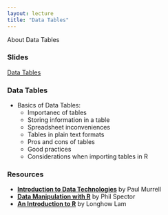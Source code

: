 ```yaml
---
layout: lecture
title: "Data Tables"
---
```


<p class="message">
  About Data Tables
</p>

### Slides

<a href="https://docs.google.com/presentation/d/1WQIrQxtNXhEEpI0Yd5Ch4r2zwIp3KG2O_BVY5nsdY4Q/pub?start=false&loop=false&delayms=3000" target="_blank">Data Tables</a>


### Data Tables

- Basics of Data Tables:
	+ Importanec of tables
	+ Storing information in a table
	+ Spreadsheet inconveniences
	+ Tables in plain text formats
	+ Pros and cons of tables
	+ Good practices
	+ Considerations when importing tables in R


### Resources

- __[Introduction to Data Technologies](https://www.stat.auckland.ac.nz/~paul/ItDT/itdt-2010-11-01.pdf)__ by Paul Murrell
- __[Data Manipulation with R](http://link.springer.com/book/10.1007%2F978-0-387-74731-6)__ by Phil Spector
- __[An Introduction to R](https://cran.r-project.org/doc/contrib/Lam-IntroductionToR_LHL.pdf)__ by Longhow Lam
